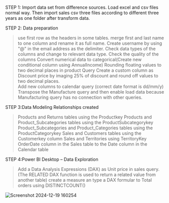 STEP 1: Import data set from difference sources.
Load excel and csv files  normal way. Then import sales csv three files according to different three years as one folder after transform data.

STEP 2: Data preparation
>use first row as the headers in some tables.
>merge first and last name to one column and rename it as full name.
>Create username by using "@" in the email address as the delimiter.
>Check data types of the columns and change to relevant data type.
>Check the quality of the columns
>Convert numerical data to categorical(Create new conditional column using AnnualIncome)
>Rounding floating values to two decimal places in product Query
>Create a custom column as Discount price by imaging 25% of discount and round off values to two decimal places.		
>Add new columns to calendar query (correct date format is dd/mm/y)
>Transpose the Manufacture query and then enable load data because Manufacturing query has no connection with other queries.


STEP 3:Data Modeling
Relationships created
>Products and Returns tables using the Productkey
>Products and Product_Subcategories tables using the ProductSubcategorykey 
>Product_Subcategories and Product_Categories tables using the ProductCategorykey
>Sales and Customers tables using the Customerkey column
>Sales and Territories using TerritoryKey
>OrderDate column in the Sales table to the Date column in the Calendar table


STEP 4:Power BI Desktop – Data Exploration
>Add a Data Analysis Expressions (DAX) as Unit price in sales query.(The RELATED DAX function is used to return a related value from another table)
>create a measure an type a DAX formular to Total orders using DISTINCTCOUNT()

![Screenshot 2024-12-19 160254](https://github.com/user-attachments/assets/893bd000-914f-415e-86b0-aa3fd787c926)
